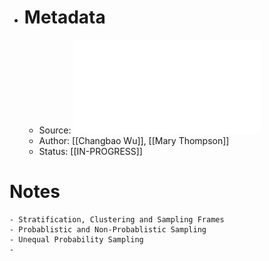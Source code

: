 - # Metadata
	- Source: ![Sampling Theory and Practice.pdf](../assets/Sampling_Theory_and_Practice_1683897650726_0.pdf)
	- Author: [[Changbao Wu]], [[Mary Thompson]]
	- Status: [[IN-PROGRESS]]
# Notes
	- Stratification, Clustering and Sampling Frames
	- Probablistic and Non-Probablistic Sampling
	- Unequal Probability Sampling
	-